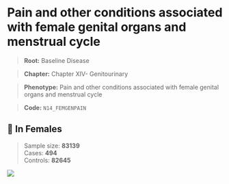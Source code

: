 # Pain and other conditions associated with female genital organs and menstrual cycle

> **Root:** Baseline Disease  

> **Chapter:** Chapter XIV- Genitourinary  

> **Phenotype:** Pain and other conditions associated with female genital organs and menstrual cycle  

> **Code:** `N14_FEMGENPAIN`

## 👩 In Females  
> Sample size: **83139**  
> Cases: **494**  
> Controls: **82645**
<img src="/Disease/Figures/ALL/Incidence/N14_FEMGENPAIN.png"/>
<CsvTable src="/Disease_Data/ALL/Incidence/COX_N14_FEMGENPAIN.csv" label="🔍 View full results" />

